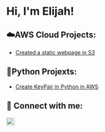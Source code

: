 
 <h1>Hi, I'm Elijah! <br/>


<h2>☁️AWS Cloud Projects:</h2>

  - [Created a static webpage in S3](https://www.loom.com/share/8b4827c521f1486aab0ddf3d3a984b61)
  
<h2>🐍Python Projexts:</h2>

- [Create KeyPair in Python in AWS](https://www.loom.com/share/9cfc0fb06186406fb7714a01e489fd87)


<h2> 🤳 Connect with me:</h2>


[<img align="left" alt="JoshMadakor | LinkedIn" width="22px" src="https://cdn.jsdelivr.net/npm/simple-icons@v3/icons/linkedin.svg" />][linkedin]

[linkedin]: https://linkedin.com/in/elijahhayes

<!--
**justhaze/justhaze** is a ✨ _special_ ✨ repository because its `README.md` (this file) appears on your GitHub profile.

Here are some ideas to get you started:

- 🔭 I’m currently working on ...
- 🌱 I’m currently learning ...
- 👯 I’m looking to collaborate on ...
- 🤔 I’m looking for help with ...
- 💬 Ask me about ...
- 📫 How to reach me: ...
- 😄 Pronouns: ...
- ⚡ Fun fact: ...
-->
